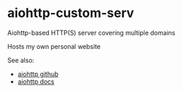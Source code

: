 # aiohttp-custom-serv
Aiohttp-based HTTP(S) server covering multiple domains

Hosts my own personal website

See also:
 * [aiohttp github](https://github.com/aio-libs/aiohttp)
 * [aiohttp docs](https://docs.aiohttp.org/)
